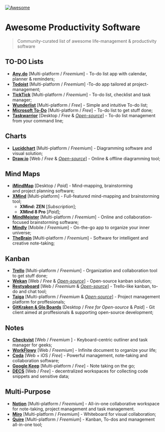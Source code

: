 [![Awesome](https://awesome.re/badge-flat2.svg)](https://awesome.re)
# Awesome Productivity Software
> Community-curated list of awesome life-management & productivity software
## TO-DO Lists
* [**Any.do**](https://www.any.do/) [Multi-platform / *Freemium*] - To-do list app with calendar, planner & reminders;
* [**Todoist**](https://todoist.com/) [Multi-platform / *Freemium*] -To-do app tailored at project-management;
* [**TickTick**](https://ticktick.com/) [Multi-platform / *Freemium*] - To-do list, checklist and task manager;
* [**Wunderlist**](https://www.wunderlist.com/) [Multi-platform / *Free*] - Simple and intuitive To-do list;
* [**Microsoft To-Do**](https://todo.microsoft.com/) [Multi-platform / *Free*] - To-do list to get stuff done;
* [**Taskwarrior**](https://taskwarrior.org/) [Desktop / *Free* & [*Open-source*](https://github.com/GothenburgBitFactory/taskwarrior)] - To-do list management from your command line;
## Charts
* [**Lucidchart**](http://lucidchart.com/) [Multi-platform / *Freemium*] - Diagramming software and visual solution;
* [**Draw.io**](https://www.draw.io/) [Web / *Free* & [*Open-source*](https://github.com/jgraph/drawio)] - Online & offline diagramming tool;
## Mind Maps
* [**iMindMap**](https://imindmap.com/) [Desktop / *Paid*] - Mind-mapping, brainstorming  
and project planning software;
* [**XMind**](https://www.xmind.net/) [Multi-platform] - Full-featured mind-mapping and brainstorming tool;
	* **XMind: ZEN** [*Subscription*];
	* **XMind 8 Pro** [*Paid*];
* [**MindMeister**](https://www.mindmeister.com/) [Multi-platform / *Freemium*] - Online and collaboration-focused brainstorming software;
* [**Mindly**](http://www.mindlyapp.com/) [Mobile / *Freemium*] - On-the-go app to organize your inner universe;
* [**TheBrain**](https://www.thebrain.com/) [Multi-platform / *Freemium*] - Software for intelligent and creative note-taking;
## Kanban
* [**Trello**](https://trello.com/) [Multi-platform / *Freemium*] - Organization and collaboration tool to get stuff done;
* [**Wekan**](https://wekan.github.io/) [Web / *Free* & [*Open-source*](https://github.com/wekan/wekan)] - Open-source kanban solution;
* [**Restyaboard**](https://restya.com/board) [Web / *Freemium* & [*Open-source*](https://github.com/RestyaPlatform/board)] - Trello-like kanban, to-do and chat tool;
* [**Taiga**](https://taiga.io/) [Multi-platform / *Freemium* & [*Open-source*](https://github.com/taigaio/)] - Project management platform for proffesionals;
* [**GitKraken & Glo Boards**](https://www.gitkraken.com/glo) [Desktop / *Free for Open-source* & *Paid*] - Git client aimed at proffesionals & supporting open-source development; 
## Notes
* [**Checkvist**](https://checkvist.com/) [Web / *Freemium* ] - Keyboard-centric outliner and task manager for geeks;
* [**WorkFlowy**](https://www.workflowy.com/) [Web / *Freemium*] - Infinite document to organize your life;
* [**Coda**](https://coda.io/) [Web + iOS / *Free*] - Powerful management, note-taking and collaboration software;
* [**Google Keep**](https://www.google.com/keep/) [Multi-platform / *Free*] - Note taking on the go; 
* [**DECS**](https://app.decs.xyz/) [Web / *Free*] - decentralized workspaces for collecting code snippets and sensitive data;
## Multi-Purpose
* [**Notion**](https://www.notion.so/) [Multi-platform / *Freemium*] - All-in-one collaborative workspace for note-taking, project management and task management.
* [**Miro**](https://miro.com/) [Multi-platform / *Freemium*] - Whiteboard for visual collaboration;
* [**Quire**](https://quire.io/) [Multi-platform / *Freemium*] - Kanban, To-dos and management all-in-one tool;
